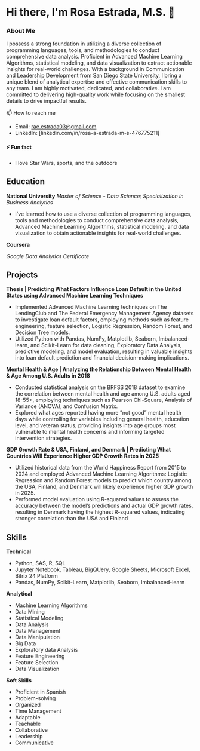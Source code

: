 # Hi there, I'm Rosa Estrada, M.S. 👋

### About Me
I possess a strong foundation in utilizing a diverse collection of programming languages, tools, and methodologies to conduct comprehensive data analysis. 
Proficient in Advanced Machine Learning Algorithms, statistical modeling, and data visualization to extract actionable insights for real-world challenges. 
With a background in Communication and Leadership Development from San Diego State University, I bring a unique blend of analytical expertise and effective communication skills to any team. 
I am highly motivated, dedicated, and collaborative. I am committed to delivering high-quality work while focusing on the smallest details to drive impactful results.

📫 How to reach me
- Email: rae.estrada03@gmail.com
- LinkedIn: [linkedin.com/in/rosa-a-estrada-m-s-476775211]

#### ⚡ Fun fact
- I love Star Wars, sports, and the outdoors

## Education
**National University**
*Master of Science - Data Science; Specialization in Business Analytics*
- I've learned how to use a diverse collection of programming languages, tools and methodologies to conduct comprehensive data analysis, Advanced Machine Learning Algorithms, statistical modeling, and data visualization to obtain actionable insights for real-world challenges.

**Coursera**

*Google Data Analytics Certificate*

## Projects
**Thesis | Predicting What Factors Influence Loan Default in the United States using Advanced Machine Learning Techniques**
- Implemented Advanced Machine Learning techniques on The LendingClub and The Federal Emergency Management Agency datasets to investigate loan default factors, employing methods such as feature engineering, feature selection, Logistic Regression, Random Forest, and Decision Tree models.  
- Utilized Python with Pandas, NumPy, Matplotlib, Seaborn, Imbalanced-learn, and Scikit-Learn for data cleaning, Exploratory Data Analysis, predictive modeling, and model evaluation, resulting in valuable insights into loan default prediction and financial decision-making implications.

**Mental Health & Age | Analyzing the Relationship Between Mental Health & Age Among U.S. Adults in 2018**
- Conducted statistical analysis on the BRFSS 2018 dataset to examine the correlation between mental health and age among U.S. adults aged 18-55+, employing techniques such as Pearson Chi-Square, Analysis of Variance (ANOVA), and Confusion Matrix.
- Explored what ages reported having more “not good” mental health days while controlling for variables including general health, education level, and veteran status, providing insights into age groups most vulnerable to mental health concerns and informing targeted intervention strategies.

**GDP Growth Rate & USA, Finland, and Denmark | Predicting What Countries Will Experience Higher GDP Growth Rates in 2025**
- Utilized historical data from the World Happiness Report from 2015 to 2024 and employed Advanced Machine Learning Algorithms: Logistic Regression and Random Forest models to predict which country among the USA, Finland, and Denmark will likely experience higher GDP growth in 2025.
- Performed model evaluation using R-squared values to assess the accuracy between the model’s predictions and actual GDP growth rates, resulting in Denmark having the highest R-squared values, indicating stronger correlation than the USA and Finland


## Skills
**Technical**
- Python, SAS, R, SQL
- Jupyter Notebook, Tableau, BigQUery, Google Sheets, Microsoft Excel, Bitrix 24 Platform
- Pandas, NumPy, Scikit-Learn, Matplotlib, Seaborn, Imbalanced-learn

**Analytical**
- Machine Learning Algorithms
- Data Mining
- Statistical Modeling
- Data Analysis
- Data Management
- Data Manipulation
- Big Data
- Exploratory data Analysis
- Feature Engineering
- Feature Selection
- Data Visualization
  
**Soft Skills**
- Proficient in Spanish
- Problem-solving
- Organized
- Time Management
- Adaptable
- Teachable
- Collaborative
- Leadership
- Communicative

<!---
rosaaestrada/rosaaestrada is a ✨ special ✨ repository because its `README.md` (this file) appears on your GitHub profile.
You can click the Preview link to take a look at your changes.
--->
